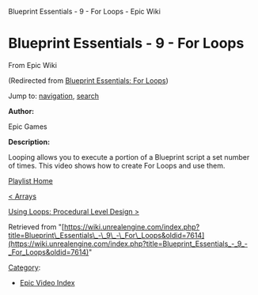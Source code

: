 Blueprint Essentials - 9 - For Loops - Epic Wiki              

Blueprint Essentials - 9 - For Loops
====================================

From Epic Wiki

(Redirected from [Blueprint Essentials: For Loops](/index.php?title=Blueprint_Essentials:_For_Loops&redirect=no "Blueprint Essentials: For Loops"))

Jump to: [navigation](#mw-navigation), [search](#p-search)

  

**Author:**

Epic Games

**Description:**

Looping allows you to execute a portion of a Blueprint script a set number of times. This video shows how to create For Loops and use them.

  

[Playlist Home](/Category:Epic_Video_Playlists "Category:Epic Video Playlists")

[< Arrays](/Blueprint_Essentials_-_8_-_Arrays "Blueprint Essentials - 8 - Arrays")

[Using Loops: Procedural Level Design >](/Blueprint_Essentials_-_10_-_Using_Loops:_Procedural_Level_Design "Blueprint Essentials - 10 - Using Loops: Procedural Level Design")

Retrieved from "[https://wiki.unrealengine.com/index.php?title=Blueprint\_Essentials\_-\_9\_-\_For\_Loops&oldid=7614](https://wiki.unrealengine.com/index.php?title=Blueprint_Essentials_-_9_-_For_Loops&oldid=7614)"

[Category](/Special:Categories "Special:Categories"):

*   [Epic Video Index](/index.php?title=Category:Epic_Video_Index&action=edit&redlink=1 "Category:Epic Video Index (page does not exist)")